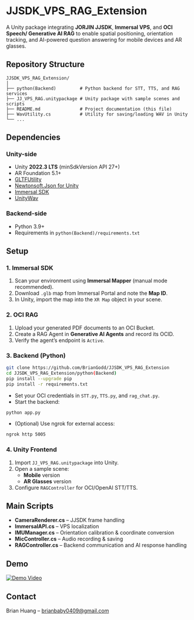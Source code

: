 # JJSDK_VPS_RAG_Extension

A Unity package integrating **JORJIN JJSDK**, **Immersal VPS**, and **OCI Speech/ Generative AI RAG** to enable spatial positioning, orientation tracking, and AI-powered question answering for mobile devices and AR glasses.

## Repository Structure
```
JJSDK_VPS_RAG_Extension/
│
├── python(Backend)         # Python backend for STT, TTS, and RAG services
├── JJ_VPS_RAG.unitypackage # Unity package with sample scenes and scripts
├── README.md               # Project documentation (this file)
├── WavUtility.cs           # Utility for saving/loading WAV in Unity
└── ...
```

## Dependencies
### Unity-side
- Unity **2022.3 LTS** (minSdkVersion API 27+)
- AR Foundation 5.1+
- [GLTFUtility](https://github.com/Siccity/GLTFUtility)
- [Newtonsoft.Json for Unity](https://github.com/applejag/Newtonsoft.Json-for-Unity)
- [Immersal SDK](https://github.com/immersal/imdk-unity)
- [UnityWav](https://github.com/deadlyfingers/UnityWav)

### Backend-side
- Python 3.9+
- Requirements in `python(Backend)/requirements.txt`

## Setup

### 1. Immersal SDK
1. Scan your environment using **Immersal Mapper** (manual mode recommended).
2. Download `.glb` map from Immersal Portal and note the **Map ID**.
3. In Unity, import the map into the `XR Map` object in your scene.

### 2. OCI RAG
1. Upload your generated PDF documents to an OCI Bucket.
2. Create a RAG Agent in **Generative AI Agents** and record its OCID.
3. Verify the agent’s endpoint is `Active`.

### 3. Backend (Python)
```bash
git clone https://github.com/BrianGodd/JJSDK_VPS_RAG_Extension
cd JJSDK_VPS_RAG_Extension/python(Backend)
pip install --upgrade pip
pip install -r requirements.txt
```
- Set your OCI credentials in `STT.py`, `TTS.py`, and `rag_chat.py`.
- Start the backend:
```bash
python app.py
```
- (Optional) Use ngrok for external access:
```bash
ngrok http 5005
```

### 4. Unity Frontend
1. Import `JJ_VPS_RAG.unitypackage` into Unity.
2. Open a sample scene:
   - **Mobile** version
   - **AR Glasses** version
3. Configure `RAGController` for OCI/OpenAI STT/TTS.

## Main Scripts
- **CameraRenderer.cs** – JJSDK frame handling
- **ImmersalAPI.cs** – VPS localization
- **IMUManager.cs** – Orientation calibration & coordinate conversion
- **MicController.cs** – Audio recording & saving
- **RAGController.cs** – Backend communication and AI response handling

## Demo
[![Demo Video](https://img.youtube.com/vi/JlpbgchgMnw/0.jpg)](https://www.youtube.com/watch?v=JlpbgchgMnw)

## Contact
Brian Huang – brianbaby0409@gmail.com
